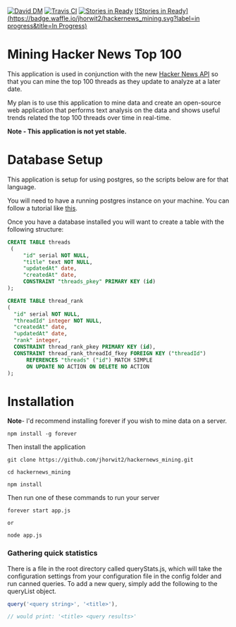 [![David DM](https://david-dm.org/jhorwit2/hackernews_mining.png)](http://david-dm.org)
[![Travis CI](https://travis-ci.org/jhorwit2/hackernews_mining.svg)](https://travis-ci.org/jhorwit2/hackernews_mining)
[![Stories in Ready](https://badge.waffle.io/jhorwit2/hackernews_mining.svg?label=ready&title=Ready)](http://waffle.io/jhorwit2/hackernews_mining) 
[![Stories in Ready](https://badge.waffle.io/jhorwit2/hackernews_mining.svg?label=in progress&title=In Progress)](http://waffle.io/jhorwit2/hackernews_mining) 

<!--[![Coverage Status](https://img.shields.io/coveralls/jhorwit2/hackernews_mining.svg)](https://coveralls.io/r/jhorwit2/hackernews_mining) -->  



Mining Hacker News Top 100
=================

This application is used in conjunction with the new [Hacker News API](https://github.com/HackerNews/API) so that you can
mine the top 100 threads as they update to analyze at a later date.

My plan is to use this application to mine data and create an open-source web application that performs
text analysis on the data and shows useful trends related the top 100 threads over time in real-time.

<b>Note - This application is not yet stable.</b>

Database Setup
=================
This application is setup for using postgres, so the scripts below are for that language.</b>


You will need to have a running postgres instance on your machine. You can follow a tutorial like [this](https://www.digitalocean.com/community/tutorials/how-to-install-and-use-postgresql-on-ubuntu-14-04).

Once you have a database installed you will want to create a table
with the following structure:

```sql
CREATE TABLE threads
 (
     "id" serial NOT NULL,
     "title" text NOT NULL,
     "updatedAt" date,
     "createdAt" date,
     CONSTRAINT "threads_pkey" PRIMARY KEY (id)
);

CREATE TABLE thread_rank
(
  "id" serial NOT NULL,
  "threadId" integer NOT NULL,
  "createdAt" date,
  "updatedAt" date,
  "rank" integer,
  CONSTRAINT thread_rank_pkey PRIMARY KEY (id),
  CONSTRAINT thread_rank_threadId_fkey FOREIGN KEY ("threadId")
      REFERENCES "threads" ("id") MATCH SIMPLE
      ON UPDATE NO ACTION ON DELETE NO ACTION
);
```

Installation
=================

**Note**- I'd recommend installing forever if you wish to mine data on a server.

```
npm install -g forever
```

Then install the application

```
git clone https://github.com/jhorwit2/hackernews_mining.git

cd hackernews_mining

npm install
```

Then run one of these commands to run your server
```
forever start app.js

or

node app.js
```

### Gathering quick statistics

There is a file in the root directory called queryStats.js, which will take the configuration settings from
your configuration file in the config folder and run canned queries. To add a new query, simply add the following
to the queryList object.

```js
query('<query string>', '<title>'),

// would print: '<title> <query results>'
```

